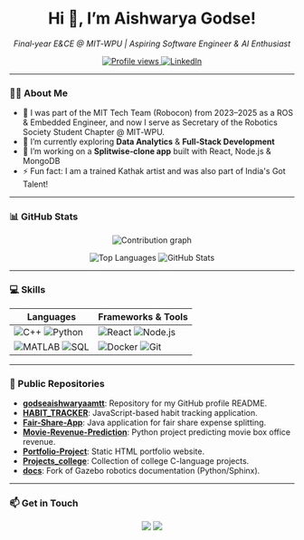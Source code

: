 <!-- HERO -->
<h1 align="center">Hi 👋, I’m <strong>Aishwarya Godse!</strong></h1>
<p align="center">
  <em>Final‑year E&CE @ MIT‑WPU | Aspiring Software Engineer & AI Enthusiast</em>
</p>

<!-- BADGES -->
<p align="center">
  <a href="https://github.com/godseaishwaryaamtt">
    <img alt="Profile views" src="https://komarev.com/ghpvc/?username=godseaishwaryaamtt&color=blue"/>
  </a>
  <a href="https://www.linkedin.com/in/aishwarya-godse-73ba28234/">
    <img alt="LinkedIn" src="https://img.shields.io/badge/LinkedIn-Profile-blue?logo=linkedin"/>
  </a>
</p>

---

### 👩‍💻 About Me
- 🤖 I was part of the MIT Tech Team (Robocon) from 2023–2025 as a ROS & Embedded Engineer, and now I serve as Secretary of the Robotics Society Student Chapter @ MIT‑WPU.
- 🌱 I’m currently exploring **Data Analytics** & **Full‑Stack Development**
- 🔭 I’m working on a **Splitwise‑clone app** built with React, Node.js & MongoDB
- ⚡ Fun fact: I am a trained Kathak artist and was also part of India's Got Talent!

---

### 📊 GitHub Stats
<p align="center">
  <!-- Contribution Graph -->
  <img src="https://activity-graph.herokuapp.com/graph?username=godseaishwaryaamtt&theme=github-dark&hide_border=true" alt="Contribution graph" />
</p>
<p align="center">
  <!-- Top Languages -->
  <img src="https://github-readme-stats.vercel.app/api/top-langs/?username=godseaishwaryaamtt&layout=compact&hide_border=true" alt="Top Languages" />
  <!-- Overall Stats -->
  <img src="https://github-readme-stats.vercel.app/api?username=godseaishwaryaamtt&show_icons=true&theme=radical&hide_border=true" alt="GitHub Stats" />
</p>

---

### 💻 Skills
| Languages                                                  | Frameworks & Tools                                       |
|------------------------------------------------------------|----------------------------------------------------------|
| ![C++](https://img.shields.io/badge/C++-00599C?logo=c%2B%2B) ![Python](https://img.shields.io/badge/Python-3776AB?logo=python) | ![React](https://img.shields.io/badge/React-20232A?logo=react) ![Node.js](https://img.shields.io/badge/Node.js-339933?logo=node.js) |
| ![MATLAB](https://img.shields.io/badge/MATLAB-0076A8?logo=matlab) ![SQL](https://img.shields.io/badge/SQL-4479A1?logo=postgresql) | ![Docker](https://img.shields.io/badge/Docker-2496ED?logo=docker) ![Git](https://img.shields.io/badge/Git-F05032?logo=git) |

---

### 🚀 Public Repositories
- **[godseaishwaryaamtt](https://github.com/godseaishwaryaamtt/godseaishwaryaamtt)**: Repository for my GitHub profile README.
- **[HABIT_TRACKER](https://github.com/godseaishwaryaamtt/HABIT_TRACKER)**: JavaScript-based habit tracking application.
- **[Fair-Share-App](https://github.com/godseaishwaryaamtt/Fair-Share-App)**: Java application for fair share expense splitting.
- **[Movie-Revenue-Prediction](https://github.com/godseaishwaryaamtt/Movie-Revenue-Prediction)**: Python project predicting movie box office revenue.
- **[Portfolio-Project](https://github.com/godseaishwaryaamtt/Portfolio-Project)**: Static HTML portfolio website.
- **[Projects_college](https://github.com/godseaishwaryaamtt/Projects_college)**: Collection of college C-language projects.
- **[docs](https://github.com/godseaishwaryaamtt/docs)**: Fork of Gazebo robotics documentation (Python/Sphinx).

---

### 📫 Get in Touch
<p align="center">
  <a href="mailto:aishwarya.godsemtt@gmail.com"><img src="https://img.shields.io/badge/Email-D14836?logo=gmail"/></a>
  <a href="https://www.linkedin.com/in/aishwarya-godse-73ba28234/"><img src="https://img.shields.io/badge/LinkedIn-0A66C2?logo=linkedin"/></a>
</p>

